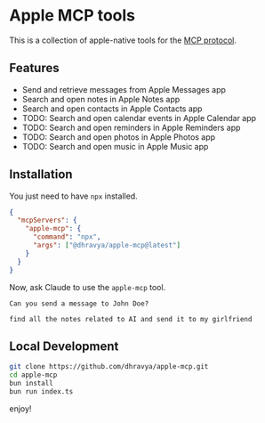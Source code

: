 # Apple MCP tools

This is a collection of apple-native tools for the [MCP protocol](https://modelcontextprotocol.com/docs/mcp-protocol).


## Features

- Send and retrieve messages from Apple Messages app
- Search and open notes in Apple Notes app
- Search and open contacts in Apple Contacts app
- TODO: Search and open calendar events in Apple Calendar app
- TODO: Search and open reminders in Apple Reminders app
- TODO: Search and open photos in Apple Photos app
- TODO: Search and open music in Apple Music app

## Installation

You just need to have `npx` installed.

```claude_desktop_config.json
{
  "mcpServers": {
    "apple-mcp": {
      "command": "npx",
      "args": ["@dhravya/apple-mcp@latest"]
    }
  }
}
```

Now, ask Claude to use the `apple-mcp` tool.

```
Can you send a message to John Doe?
```

```
find all the notes related to AI and send it to my girlfriend
```

## Local Development

```bash
git clone https://github.com/dhravya/apple-mcp.git
cd apple-mcp
bun install
bun run index.ts
```

enjoy!
